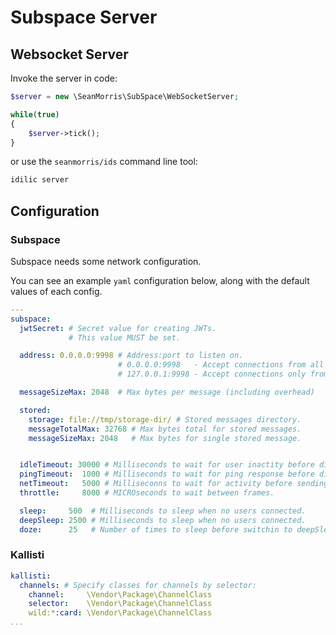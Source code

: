 # Subspace Server

## Websocket Server

Invoke the server in code:

```php
$server = new \SeanMorris\SubSpace\WebSocketServer;

while(true)
{
	$server->tick();
}
```

or use the `seanmorris/ids` command line tool:

```bash
idilic server
```

## Configuration

### Subspace

Subspace needs some network configuration.

You can see an example `yaml` configuration below, along with the default values of each config.

```yaml
---
subspace:
  jwtSecret: # Secret value for creating JWTs.
             # This value MUST be set.

  address: 0.0.0.0:9998 # Address:port to listen on.
                        # 0.0.0.0:9998   - Accept connections from all addresses
                        # 127.0.0.1:9998 - Accept connections only from 127.0.0.1

  messageSizeMax: 2048  # Max bytes per message (including overhead)

  stored:
    storage: file://tmp/storage-dir/ # Stored messages directory.
    messageTotalMax: 32768 # Max bytes total for stored messages.
    messageSizeMax: 2048   # Max bytes for single stored message.


  idleTimeout: 30000 # Milliseconds to wait for user inactity before disconnection.
  pingTimeout:  1000 # Milliseconds to wait for ping response before disconnection.
  netTimeout:   5000 # Milliseconns to wait for activity before sending ping.
  throttle:     8000 # MICROseconds to wait between frames.

  sleep:     500  # Milliseconds to sleep when no users connected.
  deepSleep: 2500 # Milliseconds to sleep when no users connected.
  doze:      25   # Number of times to sleep before switchin to deepSleep.
```

### Kallisti

```yaml
kallisti:
  channels: # Specify classes for channels by selector:
  	channel:     \Vendor\Package\ChannelClass
  	selector:    \Vendor\Package\ChannelClass
  	wild:*:card: \Vendor\Package\ChannelClass
...
```

